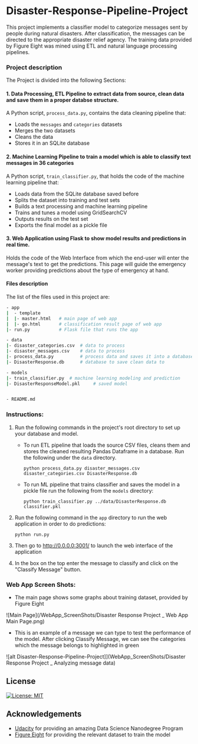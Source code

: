# Disaster-Response-Pipeline-Project


This project implements a classifier model to categorize messages sent by people during natural disasters. After classification, the messages can be directed to the appropriate disaster relief agency. The training data provided by Figure Eight was mined using ETL and natural language processing pipelines.


### Project description

The Project is divided into the following Sections:

#### 1. Data Processing, ETL Pipeline to extract data from source, clean data and save them in a proper databse structure.

A Python script, `process_data.py`, contains the data cleaning pipeline that:

- Loads the `messages` and `categories` datasets
- Merges the two datasets
- Cleans the data
- Stores it in an SQLite database

#### 2. Machine Learning Pipeline to train a model which is able to classify text messages in 36 categories

A Python script, `train_classifier.py`, that holds the code of the machine learning pipeline that:

- Loads data from the SQLite database saved before
- Splits the dataset into training and test sets
- Builds a text processing and machine learning pipeline
- Trains and tunes a model using GridSearchCV
- Outputs results on the test set
- Exports the final model as a pickle file

#### 3. Web Application using Flask to show model results and predictions in real time.

Holds the code of the Web Interface from which the end-user will enter the message's text to get the predictions. This page will guide the emergency worker providing predictions about the type of emergency at hand.

#### Files description

The list of the files used in this project are:

```sh
- app
|  - template
|  |- master.html   # main page of web app
|  |- go.html       # classification result page of web app
|- run.py           # Flask file that runs the app

- data
|- disaster_categories.csv  # data to process
|- disaster_messages.csv    # data to process
|- process_data.py          # process data and saves it into a database
|- DisasterResponse.db      # database to save clean data to

- models
|- train_classifier.py  # machine learning modeling and prediction
|- DisasterResponseModel.pkl     # saved model


- README.md
```

### Instructions:

1. Run the following commands in the project's root directory to set up your database and model.

    - To run ETL pipeline that loads the source CSV files, cleans them and stores the cleaned resulting Pandas Dataframe in a database. Run the following under the `data` directory.

        ```
        python process_data.py disaster_messages.csv disaster_categories.csv DisasterResponse.db
        ```

    - To run ML pipeline that trains classifier and saves the model in a pickle file run the following from the `models` directory:

        ```
        python train_classifier.py ../data/DisasterResponse.db classifier.pkl
        ```

2. Run the following command in the `app` directory to run the web application in order to do predictions:

    ```
    python run.py
    ```

3. Then go to http://0.0.0.0:3001/ to launch the web interface of the application

4. In the box on the top enter the message to classify and click on the "Classify Message" button.


### Web App Screen Shots:

- The main page shows some graphs about training dataset, provided by Figure Eight


![Main Page](/WebApp_ScreenShots/Disaster Response Project _ Web App Main Page.png)


- This is an example of a message we can type to test the performance of the model. After clicking Classify Message, we can see the categories which the message belongs to highlighted in green

![alt Disaster-Response-Pipeline-Project]](WebApp_ScreenShots/Disaster Response Project _ Analyzing message data)


<a name="license"></a>
## License
[![License: MIT](https://img.shields.io/badge/License-MIT-yellow.svg)](https://opensource.org/licenses/MIT)

<a name="acknowledgement"></a>
## Acknowledgements

* [Udacity](https://www.udacity.com/) for providing an amazing Data Science Nanodegree Program
* [Figure Eight](https://www.figure-eight.com/) for providing the relevant dataset to train the model

